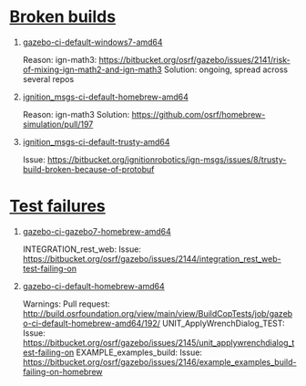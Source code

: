 # [Broken builds](http://build.osrfoundation.org/view/BuildCopFail/)

1. [gazebo-ci-default-windows7-amd64]()

    Reason: ign-math3: https://bitbucket.org/osrf/gazebo/issues/2141/risk-of-mixing-ign-math2-and-ign-math3
    Solution: ongoing, spread across several repos

2. [ignition_msgs-ci-default-homebrew-amd64](http://build.osrfoundation.org/view/main/view/BuildCopFail/job/ignition_msgs-ci-default-homebrew-amd64/29/)

    Reason: ign-math3
    Solution: https://github.com/osrf/homebrew-simulation/pull/197

3. [ignition_msgs-ci-default-trusty-amd64](http://build.osrfoundation.org/view/main/view/BuildCopFail/job/ignition_msgs-ci-default-trusty-amd64/33/)

    Issue: https://bitbucket.org/ignitionrobotics/ign-msgs/issues/8/trusty-build-broken-because-of-protobuf

# [Test failures](http://build.osrfoundation.org/view/BuildCopTests/)

1. [gazebo-ci-gazebo7-homebrew-amd64](http://build.osrfoundation.org/view/main/view/BuildCopFail/job/gazebo-ci-default-windows7-amd64/467/)

    INTEGRATION_rest_web: Issue: https://bitbucket.org/osrf/gazebo/issues/2144/integration_rest_web-test-failing-on

2. [gazebo-ci-default-homebrew-amd64](http://build.osrfoundation.org/view/main/view/BuildCopTests/job/gazebo-ci-default-homebrew-amd64/192/)

    Warnings: Pull request: http://build.osrfoundation.org/view/main/view/BuildCopTests/job/gazebo-ci-default-homebrew-amd64/192/
    UNIT_ApplyWrenchDialog_TEST: Issue: https://bitbucket.org/osrf/gazebo/issues/2145/unit_applywrenchdialog_test-failing-on
    EXAMPLE_examples_build: Issue: https://bitbucket.org/osrf/gazebo/issues/2146/example_examples_build-failing-on-homebrew
